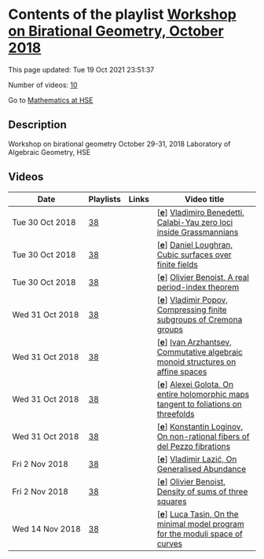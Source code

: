 # Contents of the playlist [Workshop on Birational Geometry, October 2018](https://www.youtube.com/playlist?list=PLq3E5oubNNoA9WtPtQpxGnW_swZRuWERc)

This page updated: Tue 19 Oct 2021 23:51:37

Number of videos: [10](#videos)

Go to [Mathematics at HSE](../README.md)

## Description

Workshop on birational geometry
October 29-31, 2018
Laboratory of Algebraic Geometry, HSE

## Videos

|Date|Playlists|Links|Video title|
|---|---|---|---|
| Tue&nbsp;30&nbsp;Oct&nbsp;2018 | [38](../playlists/38 "Workshop on Birational Geometry, October 2018") |  | [[**e**](https://studio.youtube.com/video/fVwJ3s4-f1Y/edit "Edit")] [Vladimiro Benedetti, Calabi-Yau zero loci inside Grassmannians](https://www.youtube.com/watch?v=fVwJ3s4-f1Y&list=PLq3E5oubNNoA9WtPtQpxGnW_swZRuWERc "Zero loci of sections of bundles over homogeneous spaces can be successfully used to construct interesting varieties: an example is given by Mukai’s work on Fano threefolds; another is given by the two maximal families of hyper-K ̈ahler manifolds due to Beauville–Donagi and Debarre–Voisin. Motivated by the latter, we study zero loci of sections of homogeneous vector bundles over classical and exceptional Grassmannians. We restrict our attention to small dimensional loci with trivial canonical bundle (of type Calabi–Yau), for which a classification is possible; as a consequence, it turns out that among them the only hyper-K ̈ahler fourfolds are those already cited.&#013;Then, if time will permit, we will introduce a generalisation of zero loci, namely orbital degeneracy loci, that can be used to construct more Calabi–Yau varieties") |
| Tue&nbsp;30&nbsp;Oct&nbsp;2018 | [38](../playlists/38 "Workshop on Birational Geometry, October 2018") |  | [[**e**](https://studio.youtube.com/video/4vrYggI_HYM/edit "Edit")] [Daniel Loughran, Cubic surfaces over finite fields](https://www.youtube.com/watch?v=4vrYggI_HYM&list=PLq3E5oubNNoA9WtPtQpxGnW_swZRuWERc "Serre has asked what are the possibilities for the number of rational points on cubic surfaces over finite fields. In this talk we give a complete solution to this problem, building on special cases treated by Swinnerton-Dyer. We also consider the more general “Inverse Galois problem” for cubic surfaces over finite fields. This is joint work with Barinder Banwait and Francesc Fit ́e.") |
| Tue&nbsp;30&nbsp;Oct&nbsp;2018 | [38](../playlists/38 "Workshop on Birational Geometry, October 2018") |  | [[**e**](https://studio.youtube.com/video/Mk3j_jPJKq8/edit "Edit")] [Olivier Benoist, A real period-index theorem](https://www.youtube.com/watch?v=Mk3j_jPJKq8&list=PLq3E5oubNNoA9WtPtQpxGnW_swZRuWERc "Lang has conjectured that a quadratic form in at least 5 variables over the function field of a real surface with no real points has a nontrivial zero. After explaining geometric motivations for this question, we will sketch a proof relying on a real variant of de Jong’s period-index theorem, and based on Hodge-theoretic arguments") |
| Wed&nbsp;31&nbsp;Oct&nbsp;2018 | [38](../playlists/38 "Workshop on Birational Geometry, October 2018") |  | [[**e**](https://studio.youtube.com/video/3AYr3T0ie-s/edit "Edit")] [Vladimir Popov, Compressing finite subgroups of Cremona groups](https://www.youtube.com/watch?v=3AYr3T0ie-s&list=PLq3E5oubNNoA9WtPtQpxGnW_swZRuWERc "So far, in the studies of finite subgroups of Cremona groups, they were all considered on an equal footing. However, in reality it is necessary to consider some of them as “not basic”, since they are obtained from others by a standard “base change” construction. This leads to the problem of finding the subgroups in the classification lists, which are obtained by such a nontrivial change, or, in another terminology, are nontrivially compressible. The talk is aimed to discuss this topic.") |
| Wed&nbsp;31&nbsp;Oct&nbsp;2018 | [38](../playlists/38 "Workshop on Birational Geometry, October 2018") |  | [[**e**](https://studio.youtube.com/video/Q5hEy-Ca7hI/edit "Edit")] [Ivan Arzhantsev, Commutative algebraic monoid structures on affine spaces](https://www.youtube.com/watch?v=Q5hEy-Ca7hI&list=PLq3E5oubNNoA9WtPtQpxGnW_swZRuWERc "We study commutative associative polynomial operations A^n × A^n → A^n with unit on the affine space A^n over an algebraically closed field of characteristic zero. A classification of such operations is obtained up to dimension 3. Several series of operations are constructed in arbitrary dimension. Also we explore a connection between commutative algebraic monoids on affine spaces and additive actions on toric varieties. This is a joint work with Sergey Bragin and Yulia Zaitseva.") |
| Wed&nbsp;31&nbsp;Oct&nbsp;2018 | [38](../playlists/38 "Workshop on Birational Geometry, October 2018") |  | [[**e**](https://studio.youtube.com/video/5T3C1OEXdC8/edit "Edit")] [Alexei Golota, On entire holomorphic maps tangent to foliations on threefolds](https://www.youtube.com/watch?v=5T3C1OEXdC8&list=PLq3E5oubNNoA9WtPtQpxGnW_swZRuWERc "We consider complex projective threefolds endowed with a codimension one holomorphic foliation. Let us assume that there exists a holomorphic map from C^2 to our threefold such that its image is Zariski dense and tangent to the foliation. Under these assumptions we want to study the implications for the birational geometry of the threefold. The main conjecture is that the threefold cannot be of general type. This statement can be seen as a particular instance of the Green–Griffiths–Lang conjecture as well as a generalization of a celebrated result of M. McQuillan from 1998. In my talk I will describe a new strategy towards the above conjecture, based on the study of positivity of the conormal bundle to the foliation.") |
| Wed&nbsp;31&nbsp;Oct&nbsp;2018 | [38](../playlists/38 "Workshop on Birational Geometry, October 2018") |  | [[**e**](https://studio.youtube.com/video/VNMPbygiWMY/edit "Edit")] [Konstantin Loginov, On non-rational fibers of del Pezzo fibrations](https://www.youtube.com/watch?v=VNMPbygiWMY&list=PLq3E5oubNNoA9WtPtQpxGnW_swZRuWERc "It is well known that a cubic del Pezzo surface can degenerate into a cone over an elliptic curve in a non-singular family. We investigate when a del Pezzo surface (of any degree) can degenerate into a non-rational surface in a “reasonably good” family. By this we mean a del Pezzo fibration over a curve in the sense of the Minimal Model Program. We will show that such degenerations depend on the singularities of the total space of the fibration, and that there is a correspondence between certain degenerations and del Pezzo fibrations with an action of a cyclic group.") |
| Fri&nbsp;2&nbsp;Nov&nbsp;2018 | [38](../playlists/38 "Workshop on Birational Geometry, October 2018") |  | [[**e**](https://studio.youtube.com/video/vXDchGaUclE/edit "Edit")] [Vladimir Lazić, On Generalised Abundance](https://www.youtube.com/watch?v=vXDchGaUclE&list=PLq3E5oubNNoA9WtPtQpxGnW_swZRuWERc "I will discuss a surprising generalisation of nonvanishing and semiampleness conjectures from various contexts. This is joint work with Thomas Peternell") |
| Fri&nbsp;2&nbsp;Nov&nbsp;2018 | [38](../playlists/38 "Workshop on Birational Geometry, October 2018") |  | [[**e**](https://studio.youtube.com/video/zsChvfTbfxI/edit "Edit")] [Olivier Benoist, Density of sums of three squares](https://www.youtube.com/watch?v=zsChvfTbfxI&list=PLq3E5oubNNoA9WtPtQpxGnW_swZRuWERc "Hilbert has proven that a real polynomial in two variables that takes only nonnegative values is a sum of four squares of rational functions. Cassels, Ellison and Pfister have shown 1 that this result is optimal: there exist such polynomials that are not sums of three squares of rational functions. In this talk, we will explain why thos&#013;e polynomials that can be written as sums of three squares are dense in the set of those that are nonnegative. The proof relies&#013;on the study of real Noether–Lefschetz loci.") |
| Wed&nbsp;14&nbsp;Nov&nbsp;2018 | [38](../playlists/38 "Workshop on Birational Geometry, October 2018") |  | [[**e**](https://studio.youtube.com/video/anNeLhxfYrY/edit "Edit")] [Luca Tasin, On the minimal model program for the moduli space of curves](https://www.youtube.com/watch?v=anNeLhxfYrY&list=PLq3E5oubNNoA9WtPtQpxGnW_swZRuWERc "In this talk I will report on a recent work with G. Codogni and F. Viviani in which we investigate the first possible steps of the minimal model program for the moduli space of stable pointed curves M. In particular, we show that such steps have a modular interpretation and we relate them to the so Hassett–Keel program, which predicts that the log canonical models of M (with natural boundaries) have also a modular interpretation.") |
